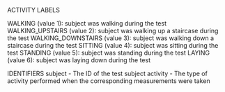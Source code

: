 ACTIVITY LABELS

WALKING (value 1): subject was walking during the test WALKING_UPSTAIRS (value 2): subject was walking up a staircase during the test WALKING_DOWNSTAIRS (value 3): subject was walking down a staircase during the test SITTING (value 4): subject was sitting during the test STANDING (value 5): subject was standing during the test LAYING (value 6): subject was laying down during the test

IDENTIFIERS subject - The ID of the test subject activity - The type of activity performed when the corresponding measurements were taken
